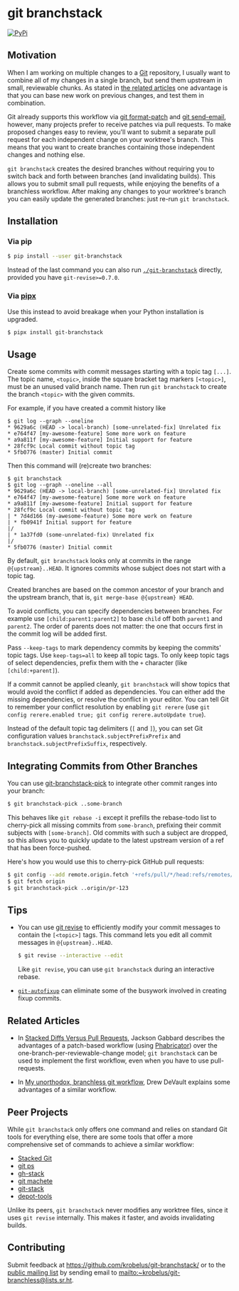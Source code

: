# git branchstack

[![PyPi](https://img.shields.io/pypi/v/git-branchstack.svg)](https://pypi.org/project/git-branchstack)

## Motivation

When I am working on multiple changes to a [Git] repository, I usually want to
combine all of my changes in a single branch, but send them upstream in small,
reviewable chunks. As stated in [the related articles](#related-articles)
one advantage is that you can base new work on previous changes, and test
them in combination.

Git already supports this workflow via [git format-patch] and [git send-email],
however, many projects prefer to receive patches via pull requests.  To make
proposed changes easy to review, you'll want to submit a separate pull request
for each independent change on your worktree's branch.  This means that you
want to create branches containing those independent changes and nothing else.

`git branchstack` creates the desired branches without requiring you to switch
back and forth between branches (and invalidating builds). This allows you
to submit small pull requests, while enjoying the benefits of a branchless
workflow. After making any changes to your worktree's branch you can easily
update the generated branches: just re-run `git branchstack`.

## Installation

### Via pip

```sh
$ pip install --user git-branchstack
```

Instead of the last command you can also run [`./git-branchstack`](./git-branchstack) directly, provided you have `git-revise>=0.7.0`.

### Via [pipx](https://pypa.github.io/pipx/)

Use this instead to avoid breakage when your Python installation is upgraded.

```sh
$ pipx install git-branchstack
```

## Usage

Create some commits with commit messages starting with a topic tag `[...]`.
The topic name, `<topic>`, inside the square bracket tag markers `[<topic>]`,
must be an unused valid branch name.  Then run `git branchstack` to create
the branch `<topic>` with the given commits.

For example, if you have created a commit history like

    $ git log --graph --oneline
    * 9629a6c (HEAD -> local-branch) [some-unrelated-fix] Unrelated fix
    * e764f47 [my-awesome-feature] Some more work on feature
    * a9a811f [my-awesome-feature] Initial support for feature
    * 28fcf9c Local commit without topic tag
    * 5fb0776 (master) Initial commit

Then this command will (re)create two branches:

    $ git branchstack
    $ git log --graph --oneline --all
    * 9629a6c (HEAD -> local-branch) [some-unrelated-fix] Unrelated fix
    * e764f47 [my-awesome-feature] Some more work on feature
    * a9a811f [my-awesome-feature] Initial support for feature
    * 28fcf9c Local commit without topic tag
    | * 7d4d166 (my-awesome-feature) Some more work on feature
    | * fb0941f Initial support for feature
    |/
    | * 1a37fd0 (some-unrelated-fix) Unrelated fix
    |/
    * 5fb0776 (master) Initial commit

By default, `git branchstack` looks only at commits in the range
`@{upstream}..HEAD`.  It ignores commits whose subject does not start with
a topic tag.

Created branches are based on the common ancestor of your branch and the
upstream branch, that is, `git merge-base @{upstream} HEAD`.

To avoid conflicts, you can specify dependencies between branches.
For example use `[child:parent1:parent2]` to base `child` off both `parent1`
and `parent2`. The order of parents does not matter: the one that occurs
first in the commit log will be added first.

Pass `--keep-tags` to mark dependency commits by keeping the commits'
topic tags. Use `keep-tags=all` to keep all topic tags. To only keep topic
tags of select dependencies, prefix them with the `+` character (like
`[child:+parent]`).

If a commit cannot be applied cleanly, `git branchstack` will show topics
that would avoid the conflict if added as dependencies. You can either
add the missing dependencies, or resolve the conflict in your editor. You
can tell Git to remember your conflict resolution by enabling `git rerere`
(use `git config rerere.enabled true; git config rerere.autoUpdate true`).

Instead of the default topic tag delimiters (`[` and `]`), you can
set Git configuration values `branchstack.subjectPrefixPrefix` and
`branchstack.subjectPrefixSuffix`, respectively.

## Integrating Commits from Other Branches

You can use [git-branchstack-pick](./git-branchstack-pick) to integrate
other commit ranges into your branch:

```sh
$ git branchstack-pick ..some-branch 
```

This behaves like `git rebase -i` except it prefills the rebase-todo list to
cherry-pick all missing commits from `some-branch`, prefixing their commit
subjects with `[some-branch]`.  Old commits with such a subject are dropped,
so this allows you to quickly update to the latest upstream version of a
ref that has been force-pushed.

Here's how you would use this to cherry-pick GitHub pull requests:

```sh
$ git config --add remote.origin.fetch '+refs/pull/*/head:refs/remotes/origin/pr-*'
$ git fetch origin
$ git branchstack-pick ..origin/pr-123
```

## Tips

- You can use [git revise] to efficiently modify your commit messages
  to contain the `[<topic>]` tags. This command lets you edit all commit
  messages in `@{upstream}..HEAD`.

  ```sh
  $ git revise --interactive --edit
  ```

  Like `git revise`, you can use `git branchstack` during an interactive rebase.

- [`git-autofixup`](https://github.com/torbiak/git-autofixup/) can eliminate
  some of the busywork involved in creating fixup commits.

## Related Articles

- In [Stacked Diffs Versus Pull Requests], Jackson Gabbard
  describes the advantages of a patch-based workflow (using [Phabricator])
  over the one-branch-per-reviewable-change model; `git branchstack` can be used
  to implement the first workflow, even when you have to use pull-requests.

- In [My unorthodox, branchless git workflow], Drew
  DeVault explains some advantages of a similar workflow.

## Peer Projects

While `git branchstack` only offers one command and relies on standard Git
tools for everything else, there are some tools that offer a more comprehensive
set of commands to achieve a similar workflow:

- [Stacked Git](https://stacked-git.github.io/)
- [git ps](https://github.com/uptech/git-ps)
- [gh-stack](https://github.com/timothyandrew/gh-stack)
- [git machete](https://github.com/VirtusLab/git-machete)
- [git-stack](https://github.com/epage/git-stack)
- [depot-tools](https://commondatastorage.googleapis.com/chrome-infra-docs/flat/depot_tools/docs/html/depot_tools_tutorial.html)

Unlike its peers, `git branchstack` never modifies any worktree files,
since it uses `git revise` internally.  This makes it faster, and avoids
invalidating builds.

## Contributing

Submit feedback at <https://github.com/krobelus/git-branchstack/> or to the
[public mailing list](https://lists.sr.ht/~krobelus/git-branchless) by
sending email to <mailto:~krobelus/git-branchless@lists.sr.ht>.

[Git]: <https://git-scm.com/>
[git revise]: <https://github.com/mystor/git-revise/>
[git format-patch]: <https://git-scm.com/docs/git-format-patch>
[git send-email]: <https://git-send-email.io/>
[Stacked Diffs Versus Pull Requests]: <https://jg.gg/2018/09/29/stacked-diffs-versus-pull-requests/>
[My unorthodox, branchless git workflow]: <https://drewdevault.com/2020/04/06/My-weird-branchless-git-workflow.html>
[Phabricator]: <https://www.phacility.com/>

